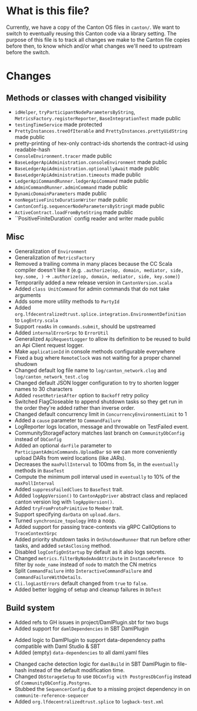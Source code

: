 # What is this file?

Currently, we have a copy of the Canton OS files in `canton/`.
We want to switch to eventually reusing this Canton code via a library
setting. The purpose of this file is to track all changes we
make to the Canton file copies before then,
to know which and/or what changes we'll need to upstream before the switch.

# Changes

## Methods or classes with changed visibility
* `idHelper`, `tryParticipantNodeParametersByString`,
    `MetricsFactory.registerReporter`, `BaseIntegrationTest` made public
* `testingTimeService` made protected
* `PrettyInstances.treeOfIterable` and `PrettyInstances.prettyUidString` made public
* pretty-printing of hex-only contract-ids shortends the contract-id using readable-hash
* `ConsoleEnvironment.tracer` made public
* `BaseLedgerApiAdministration.consoleEnvironment` made public
* `BaseLedgerApiAdministration.optionallyAwait` made public
* `BaseLedgerApiAdministration.timeouts` made public
* `LedgerApiCommandRunner.ledgerApiCommand` made public
* `AdminCommandRunner.adminCommand` made public
* `DynamicDomainParameters` made public
* `nonNegativeFiniteDurationWriter` made public
* `CantonConfig.sequencerNodeParametersByStringX` made public
* `ActiveContract.loadFromByteString` made public
* ``PositiveFiniteDuration` config reader and writer made public
## Misc
* Generalization of `Environment`
* Generalization of `MetricsFactory`
* Removed a trailing comma in many places because the CC Scala compiler doesn't like it (e.g. `.authorize(op, domain, mediator, side, key.some, )` -> `.authorize(op, domain, mediator, side, key.some)`)
* Temporarily added a new release version in `CantonVersion.scala`
* Added `class UnitCommand` for admin commands that do not take arguments
* Adds some more utility methods to `PartyId`
* Added `org.lfdecentralizedtrust.splice.integration.EnvironmentDefinition` to `LogEntry.scala`
* Support `readAs` in `commands.submit`, should be upstreamed
* Added `internalErrorGrpc` to `ErrorUtil`
* Generalized `ApiRequestLogger` to allow its definition to be reused to build an Api Client request logger.
* Make `applicationId` in console methods configurable everywhere
* Fixed a bug where `RemoteClock` was not waiting for a proper channel shudown
* Changed default log file name to `log/canton_network.clog` and `log/canton_network_test.clog`
* Changed default JSON logger configuration to try to shorten logger names to 30 characters
* Added `resetRetriesAfter` option to `Backoff` retry policy
* Switched FlagCloseable to append shutdown tasks so they get run in the order they're added
  rather than inverse order.
* Changed default concurrency limit in `ConcurrencyEnvironmentLimit` to 1
* Added a `cause` parameter to `CommandFailure`
* LogReporter logs location, message and throwable on TestFailed event.
* CommunityStorageFactory matches last branch on `CommunityDbConfig` instead of `DbConfig`
* Added an optional `darFile` parameter to `ParticipantAdminCommands.UploadDar` so we can more conveniently upload DARs from weird locations (like JARs).
* Decreases the `maxPollInterval` to 100ms from 5s, in the `eventually` methods in `BaseTest`
* Compute the minimum poll interval used in `eventually` to 10% of the `maxPollInterval`
* Added `suppressFailedClues` to `BaseTest` trait.
* Added `logAppVersion()` to `CantonAppDriver` abstract class and replaced canton version log with `logAppVersion()`.
* Added `tryFromProtoPrimitive` to `Member` trait.
* Support specifying `darData` on `upload.dars`.
* Turned `synchronize_topology` into a noop.
* Added support for passing trace-contexts via gRPC CallOptions to `TraceContextGrpc`
* Added priority shutdown tasks in `OnShutdownRunner` that run before other tasks, and added `setAsClosing` method.
* Disabled `logConfigOnStartup` by default as it also logs secrets.
* Changed `metrics.filterByNodeAndAttribute` in `InstanceReference ` to filter by `node_name` instead of `node` to match the CN metrics
* Split `CommandFailure` into `InteractiveCommandFailure` and `CommandFailureWithDetails`.
* `Cli.logLastErrors` default changed from `true` to `false`.
* Added better logging of setup and cleanup failures in `DbTest`
## Build system
* Added refs to GH issues in project/DamlPlugin.sbt for two bugs
* Added support for `damlDependencies` in SBT DamlPlugin
- Added logic to DamlPlugin to support data-dependency paths compatible with Daml Studio & SBT
- Added (empty) `data-dependencies` to all daml.yaml files
* Changed cache detection logic for `damlBuild` in SBT DamlPlugin to file-hash instead of the default modification time.
* Changed `DbStorageSetup` to use `DbConfig with PostgresDbConfig` instead of `CommunityDbConfig.Postgres`.
* Stubbed the `SequencerConfig` due to a missing project dependency in on `communite-reference-sequecer`
* Added `org.lfdecentralizedtrust.splice` to `logback-test.xml`
